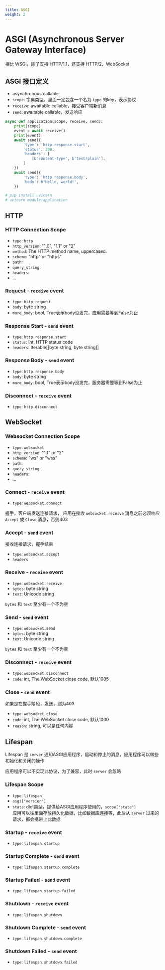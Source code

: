 ```yaml
---
title: ASGI
weight: 2
---
```


# ASGI (Asynchronous Server Gateway Interface)

相比 WSGI，除了支持 HTTP/1.1，还支持 HTTP/2、WebSocket

## ASGI 接口定义

- asynchronous callable
- `scope`: 字典类型，里面一定包含一个名为 `type` 的key，表示协议
- `receive`: awaitable callable，接受客户端新消息
- `send`: awaitable callable，发送响应

```python
async def application(scope, receive, send):
    print(scope)
    event = await receive()
    print(event)
    await send({
        'type': 'http.response.start',
        'status': 200,
        'headers': [
            [b'content-type', b'text/plain'],
        ]
    })
    await send({
        'type': 'http.response.body',
        'body': b'Hello, world!',
    })

# pip install uvicorn
# uvicorn module:application
```

## HTTP

### HTTP Connection Scope

- `type`: `http`
- `http_version`: "1.0", "1.1" or "2"
- `method`: The HTTP method name, uppercased.
- `scheme`: "http" or "https"
- `path`:
- `query_string`:
- `headers`:
- ...

### Request - `receive` event

- `type`: `http.request`
- `body`: byte string
- `more_body`: bool, True表示body没发完，应用需要等到False为止

### Response Start - `send` event

- `type`: `http.response.start`
- `status`: int, HTTP status code
- `headers`: Iterable[[byte string, byte string]]

### Response Body - `send` event

- `type`: `http.response.body`
- `body`: byte string
- `more_body`: bool, True表示body没发完，服务器需要等到False为止

### Disconnect - `receive` event

- `type`: `http.disconnect`

## WebSocket

### Websocket Connection Scope

- `type`: `websocket`
- `http_version`: "1.1" or "2"
- `scheme`: "ws" or "wss"
- `path`:
- `query_string`:
- `headers`:
- ...

### Connect - `receive` event

- `type`: `websocket.connect`

握手，客户端发送连接请求，
应用在接收 `websocket.receive` 消息之前必须响应 `Accept` 或 `Close` 消息，否则403

### Accept - `send` event

接收连接请求，握手结束

- `type`: `websocket.accept`
- `headers`

### Receive - `receive` event

- `type`: `websocket.receive`
- `bytes`: byte string
- `text`: Unicode string

`bytes` 和 `text` 至少有一个不为空

### Send - `send` event

- `type`: `websocket.send`
- `bytes`: byte string
- `text`: Unicode string

`bytes` 和 `text` 至少有一个不为空

### Disconnect - `receive` event

- `type`: `websocket.disconnect`
- `code`: int, The WebSocket close code, 默认1005

### Close - `send` event

如果是在握手阶段，发送，则为403

- `type`: `websocket.close`
- `code`: int, The WebSocket close code, 默认1000
- `reason`: string, 可以是任何内容

## Lifespan

Lifespan 是 `server` 通知ASGI应用程序，启动和停止的消息，应用程序可以做些初始化和关闭的操作

应用程序可以不实现此协议，为了兼容，此时 `server` 会忽略

### Lifespan Scope

- `type`: `lifespan`
- `asgi["version"]`
- `state`: dict类型，提供给ASGI应用程序使用的，`scope["state"]`  
  应用可以往里面存放持久化数据，比如数据库连接等，此后从 `server` 过来的请求，都会携带上此数据

### Startup - `receive` event

- `type`: `lifespan.startup`

### Startup Complete - `send` event

- `type`: `lifespan.startup.complete`

### Startup Failed - `send` event

- `type`: `lifespan.startup.failed`

### Shutdown - `receive` event

- `type`: `lifespan.shutdown`

### Shutdown Complete - `send` event

- `type`: `lifespan.shutdown.complete`

### Shutdown Failed - `send` event

- `type`: `lifespan.shutdown.failed`
